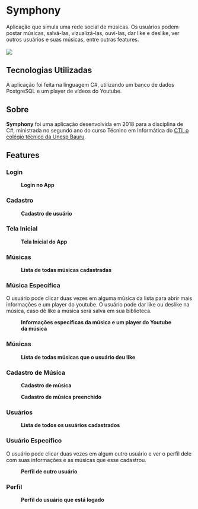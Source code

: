 # Symphony
 
 Aplicação que simula uma rede social de músicas. Os usuários podem postar músicas, salvá-las, vizualizá-las, ouvi-las, dar like e deslike, ver outros usuários e suas músicas, entre outras features.<br> 
 <br><img src="https://media0.giphy.com/media/JUeMsdiNkdf0Zs2sCj/giphy.gif">

## Tecnologias Utilizadas</h2>
 A aplicação foi feita na linguagem C#, utilizando um banco de dados PostgreSQL e um player de vídeos do Youtube.

## Sobre
 <b>Symphony</b> foi uma aplicação desenvolvida em 2018 para a disciplina de C#, ministrada no segundo ano do curso Técnino em Informática do <a href=https://cti.feb.unesp.br>CTI, o colégio técnico da Unesp Bauru</a>. 

## Features
 <h3>Login</h3>
  <figure><img src="Symphony/Resources/prints/frmLogin.PNG" alt=""><figcaption><b>Login no App</b></figcaption></figure>
 <h3>Cadastro</h3>
  <figure><img src="Symphony/Resources/prints/frmCadastro.PNG" alt=""><figcaption><b>Cadastro de usuário</b></figcaption></figure>
 <h3>Tela Inicial</h3>
  <figure><img src="Symphony/Resources/prints/telaInicial.PNG" alt=""><figcaption><b>Tela Inicial do App</b></figcaption></figure>
 <h3>Músicas</h3>
   <figure><img src="Symphony/Resources/prints/listMusicas.PNG" alt=""><figcaption><b>Lista de todas músicas cadastradas</b></figcaption></figure>
 <h3>Música Específica</h3>  
   O usuário pode clicar duas vezes em alguma música da lista para abrir mais informações e um player do youtube. O usuário pode dar like ou deslike na música, caso dê like a música será salva em sua biblioteca.
   <figure><img src="Symphony/Resources/prints/musicaEspecifica.PNG" alt=""><figcaption><b>Informações específicas da música e um player do Youtube da música</b></figcaption></figure>
 <h3>Músicas</h3>
    <figure><img src="Symphony/Resources/prints/musicasSalvas.PNG" alt=""><figcaption><b>Lista de todas músicas que o usuário deu like</b></figcaption></figure>
 <h3>Cadastro de Música</h3>
    <figure><img src="Symphony/Resources/prints/frmMusica.PNG" alt=""><figcaption><b>Cadastro de música</b></figcaption></figure>
    <figure><img src="Symphony/Resources/prints/frmMusicaCheio.PNG" alt=""><figcaption><b>Cadastro de música preenchido</b></figcaption></figure>  
 <h3>Usuários</h3>
    <figure><img src="Symphony/Resources/prints/listUsuarios.PNG" alt=""><figcaption><b>Lista de todos os usuários cadastrados</b></figcaption></figure>
 <h3>Usuário Específico</h3>  
    O usuário pode clicar duas vezes em algum outro usuário e ver o perfil dele com suas informações e as músicas que esse cadastrou.
    <figure><img src="Symphony/Resources/prints/usuarioEspecifico.PNG" alt=""><figcaption><b>Perfil de outro usuário</b></figcaption></figure>
 <h3>Perfil</h3>
    <figure><img src="Symphony/Resources/prints/Perfil.PNG" alt=""><figcaption><b>Perfil do usuário que está logado</b></figcaption></figure>   
 